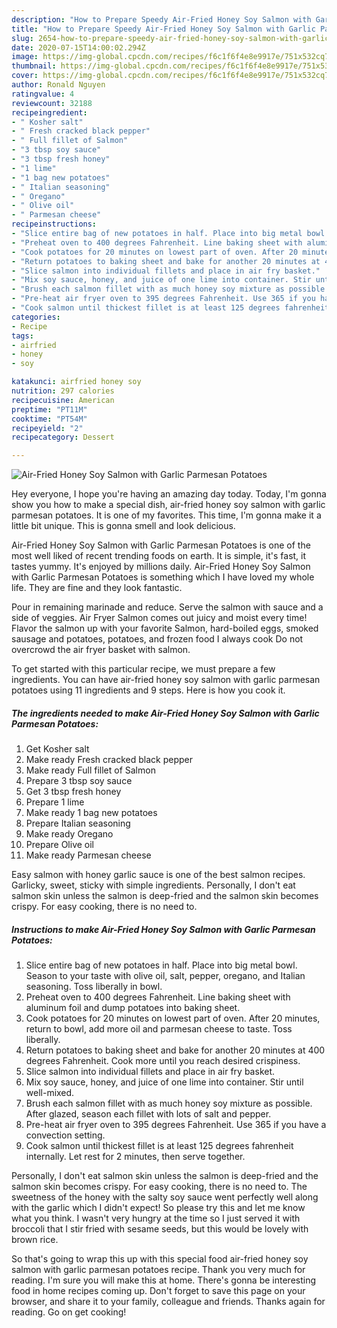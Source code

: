 ```yaml
---
description: "How to Prepare Speedy Air-Fried Honey Soy Salmon with Garlic Parmesan Potatoes"
title: "How to Prepare Speedy Air-Fried Honey Soy Salmon with Garlic Parmesan Potatoes"
slug: 2654-how-to-prepare-speedy-air-fried-honey-soy-salmon-with-garlic-parmesan-potatoes
date: 2020-07-15T14:00:02.294Z
image: https://img-global.cpcdn.com/recipes/f6c1f6f4e8e9917e/751x532cq70/air-fried-honey-soy-salmon-with-garlic-parmesan-potatoes-recipe-main-photo.jpg
thumbnail: https://img-global.cpcdn.com/recipes/f6c1f6f4e8e9917e/751x532cq70/air-fried-honey-soy-salmon-with-garlic-parmesan-potatoes-recipe-main-photo.jpg
cover: https://img-global.cpcdn.com/recipes/f6c1f6f4e8e9917e/751x532cq70/air-fried-honey-soy-salmon-with-garlic-parmesan-potatoes-recipe-main-photo.jpg
author: Ronald Nguyen
ratingvalue: 4
reviewcount: 32188
recipeingredient:
- " Kosher salt"
- " Fresh cracked black pepper"
- " Full fillet of Salmon"
- "3 tbsp soy sauce"
- "3 tbsp fresh honey"
- "1 lime"
- "1 bag new potatoes"
- " Italian seasoning"
- " Oregano"
- " Olive oil"
- " Parmesan cheese"
recipeinstructions:
- "Slice entire bag of new potatoes in half. Place into big metal bowl. Season to your taste with olive oil, salt, pepper, oregano, and Italian seasoning. Toss liberally in bowl."
- "Preheat oven to 400 degrees Fahrenheit. Line baking sheet with aluminum foil and dump potatoes into baking sheet."
- "Cook potatoes for 20 minutes on lowest part of oven. After 20 minutes, return to bowl, add more oil and parmesan cheese to taste. Toss liberally."
- "Return potatoes to baking sheet and bake for another 20 minutes at 400 degrees Fahrenheit. Cook more until you reach desired crispiness."
- "Slice salmon into individual fillets and place in air fry basket."
- "Mix soy sauce, honey, and juice of one lime into container. Stir until well-mixed."
- "Brush each salmon fillet with as much honey soy mixture as possible. After glazed, season each fillet with lots of salt and pepper."
- "Pre-heat air fryer oven to 395 degrees Fahrenheit. Use 365 if you have a convection setting."
- "Cook salmon until thickest fillet is at least 125 degrees fahrenheit internally. Let rest for 2 minutes, then serve together."
categories:
- Recipe
tags:
- airfried
- honey
- soy

katakunci: airfried honey soy 
nutrition: 297 calories
recipecuisine: American
preptime: "PT11M"
cooktime: "PT54M"
recipeyield: "2"
recipecategory: Dessert

---
```



![Air-Fried Honey Soy Salmon with Garlic Parmesan Potatoes](https://img-global.cpcdn.com/recipes/f6c1f6f4e8e9917e/751x532cq70/air-fried-honey-soy-salmon-with-garlic-parmesan-potatoes-recipe-main-photo.jpg)

Hey everyone, I hope you're having an amazing day today. Today, I'm gonna show you how to make a special dish, air-fried honey soy salmon with garlic parmesan potatoes. It is one of my favorites. This time, I'm gonna make it a little bit unique. This is gonna smell and look delicious.

Air-Fried Honey Soy Salmon with Garlic Parmesan Potatoes is one of the most well liked of recent trending foods on earth. It is simple, it's fast, it tastes yummy. It's enjoyed by millions daily. Air-Fried Honey Soy Salmon with Garlic Parmesan Potatoes is something which I have loved my whole life. They are fine and they look fantastic.

Pour in remaining marinade and reduce. Serve the salmon with sauce and a side of veggies. Air Fryer Salmon comes out juicy and moist every time! Flavor the salmon up with your favorite Salmon, hard-boiled eggs, smoked sausage and potatoes, potatoes, and frozen food I always cook Do not overcrowd the air fryer basket with salmon.


To get started with this particular recipe, we must prepare a few ingredients. You can have air-fried honey soy salmon with garlic parmesan potatoes using 11 ingredients and 9 steps. Here is how you cook it.

<!--inarticleads1-->

##### The ingredients needed to make Air-Fried Honey Soy Salmon with Garlic Parmesan Potatoes:

1. Get  Kosher salt
1. Make ready  Fresh cracked black pepper
1. Make ready  Full fillet of Salmon
1. Prepare 3 tbsp soy sauce
1. Get 3 tbsp fresh honey
1. Prepare 1 lime
1. Make ready 1 bag new potatoes
1. Prepare  Italian seasoning
1. Make ready  Oregano
1. Prepare  Olive oil
1. Make ready  Parmesan cheese


Easy salmon with honey garlic sauce is one of the best salmon recipes. Garlicky, sweet, sticky with simple ingredients. Personally, I don&#39;t eat salmon skin unless the salmon is deep-fried and the salmon skin becomes crispy. For easy cooking, there is no need to. 

<!--inarticleads2-->

##### Instructions to make Air-Fried Honey Soy Salmon with Garlic Parmesan Potatoes:

1. Slice entire bag of new potatoes in half. Place into big metal bowl. Season to your taste with olive oil, salt, pepper, oregano, and Italian seasoning. Toss liberally in bowl.
1. Preheat oven to 400 degrees Fahrenheit. Line baking sheet with aluminum foil and dump potatoes into baking sheet.
1. Cook potatoes for 20 minutes on lowest part of oven. After 20 minutes, return to bowl, add more oil and parmesan cheese to taste. Toss liberally.
1. Return potatoes to baking sheet and bake for another 20 minutes at 400 degrees Fahrenheit. Cook more until you reach desired crispiness.
1. Slice salmon into individual fillets and place in air fry basket.
1. Mix soy sauce, honey, and juice of one lime into container. Stir until well-mixed.
1. Brush each salmon fillet with as much honey soy mixture as possible. After glazed, season each fillet with lots of salt and pepper.
1. Pre-heat air fryer oven to 395 degrees Fahrenheit. Use 365 if you have a convection setting.
1. Cook salmon until thickest fillet is at least 125 degrees fahrenheit internally. Let rest for 2 minutes, then serve together.


Personally, I don&#39;t eat salmon skin unless the salmon is deep-fried and the salmon skin becomes crispy. For easy cooking, there is no need to. The sweetness of the honey with the salty soy sauce went perfectly well along with the garlic which I didn&#39;t expect! So please try this and let me know what you think. I wasn&#39;t very hungry at the time so I just served it with broccoli that I stir fried with sesame seeds, but this would be lovely with brown rice. 

So that's going to wrap this up with this special food air-fried honey soy salmon with garlic parmesan potatoes recipe. Thank you very much for reading. I'm sure you will make this at home. There's gonna be interesting food in home recipes coming up. Don't forget to save this page on your browser, and share it to your family, colleague and friends. Thanks again for reading. Go on get cooking!
